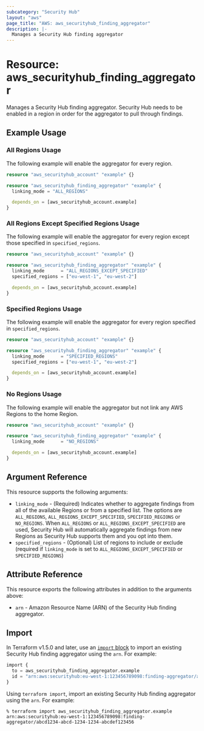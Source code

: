 ```yaml
---
subcategory: "Security Hub"
layout: "aws"
page_title: "AWS: aws_securityhub_finding_aggregator"
description: |-
  Manages a Security Hub finding aggregator
---
```


# Resource: aws_securityhub_finding_aggregator

Manages a Security Hub finding aggregator. Security Hub needs to be enabled in a region in order for the aggregator to pull through findings.

## Example Usage

### All Regions Usage

The following example will enable the aggregator for every region.

```terraform
resource "aws_securityhub_account" "example" {}

resource "aws_securityhub_finding_aggregator" "example" {
  linking_mode = "ALL_REGIONS"

  depends_on = [aws_securityhub_account.example]
}
```

### All Regions Except Specified Regions Usage

The following example will enable the aggregator for every region except those specified in `specified_regions`.

```terraform
resource "aws_securityhub_account" "example" {}

resource "aws_securityhub_finding_aggregator" "example" {
  linking_mode      = "ALL_REGIONS_EXCEPT_SPECIFIED"
  specified_regions = ["eu-west-1", "eu-west-2"]

  depends_on = [aws_securityhub_account.example]
}
```

### Specified Regions Usage

The following example will enable the aggregator for every region specified in `specified_regions`.

```terraform
resource "aws_securityhub_account" "example" {}

resource "aws_securityhub_finding_aggregator" "example" {
  linking_mode      = "SPECIFIED_REGIONS"
  specified_regions = ["eu-west-1", "eu-west-2"]

  depends_on = [aws_securityhub_account.example]
}
```

### No Regions Usage

The following example will enable the aggregator but not link any AWS Regions to the home Region.

```terraform
resource "aws_securityhub_account" "example" {}

resource "aws_securityhub_finding_aggregator" "example" {
  linking_mode      = "NO_REGIONS"

  depends_on = [aws_securityhub_account.example]
}
```

## Argument Reference

This resource supports the following arguments:

- `linking_mode` - (Required) Indicates whether to aggregate findings from all of the available Regions or from a specified list. The options are `ALL_REGIONS`, `ALL_REGIONS_EXCEPT_SPECIFIED`, `SPECIFIED_REGIONS` or `NO_REGIONS`. When `ALL_REGIONS` or `ALL_REGIONS_EXCEPT_SPECIFIED` are used, Security Hub will automatically aggregate findings from new Regions as Security Hub supports them and you opt into them.
- `specified_regions` - (Optional) List of regions to include or exclude (required if `linking_mode` is set to `ALL_REGIONS_EXCEPT_SPECIFIED` or `SPECIFIED_REGIONS`)

## Attribute Reference

This resource exports the following attributes in addition to the arguments above:

- `arn` - Amazon Resource Name (ARN) of the Security Hub finding aggregator.

## Import

In Terraform v1.5.0 and later, use an [`import` block](https://developer.hashicorp.com/terraform/language/import) to import an existing Security Hub finding aggregator using the `arn`. For example:

```terraform
import {
  to = aws_securityhub_finding_aggregator.example
  id = "arn:aws:securityhub:eu-west-1:123456789098:finding-aggregator/abcd1234-abcd-1234-1234-abcdef123456"
}
```

Using `terraform import`, import an existing Security Hub finding aggregator using the `arn`. For example:

```console
% terraform import aws_securityhub_finding_aggregator.example arn:aws:securityhub:eu-west-1:123456789098:finding-aggregator/abcd1234-abcd-1234-1234-abcdef123456
```
